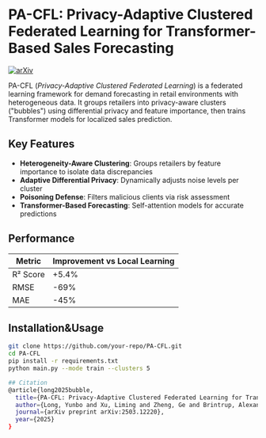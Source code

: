 # PA-CFL: Privacy-Adaptive Clustered Federated Learning for Transformer-Based Sales Forecasting

[![arXiv](https://img.shields.io/badge/arXiv-2503.12220-b31b1b.svg)](https://arxiv.org/abs/2503.12220)

PA-CFL (*Privacy-Adaptive Clustered Federated Learning*) is a federated learning framework for demand forecasting in retail environments with heterogeneous data. It groups retailers into privacy-aware clusters ("bubbles") using differential privacy and feature importance, then trains Transformer models for localized sales prediction.

## Key Features
- **Heterogeneity-Aware Clustering**: Groups retailers by feature importance to isolate data discrepancies
- **Adaptive Differential Privacy**: Dynamically adjusts noise levels per cluster
- **Poisoning Defense**: Filters malicious clients via risk assessment
- **Transformer-Based Forecasting**: Self-attention models for accurate predictions

## Performance
| Metric        | Improvement vs Local Learning |
|---------------|------------------------------|
| R² Score      | +5.4%                        |
| RMSE          | -69%                         |
| MAE           | -45%                         |

## Installation&Usage
```bash
git clone https://github.com/your-repo/PA-CFL.git
cd PA-CFL
pip install -r requirements.txt
python main.py --mode train --clusters 5

## Citation
@article{long2025bubble,
  title={PA-CFL: Privacy-Adaptive Clustered Federated Learning for Transformer-Based Sales Forecasting on Heterogeneous Retail Data},
  author={Long, Yunbo and Xu, Liming and Zheng, Ge and Brintrup, Alexandra},
  journal={arXiv preprint arXiv:2503.12220},
  year={2025}
}
